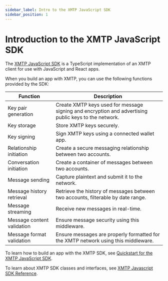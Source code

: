 ```yaml
---
sidebar_label: Intro to the XMTP JavaScript SDK
sidebar_position: 1
---
```


# Introduction to the XMTP JavaScript SDK

The [XMTP JavaScript SDK](https://github.com/xmtp/xmtp-js) is a TypeScript implementation of an XMTP client for use with JavaScript and React apps.

When you build an app with XMTP, you can use the following functions provided by the SDK:

| Function | Description |
| --- | --- |
| Key pair generation | Create XMTP keys used for message signing and encryption and advertising public keys to the network. |
| Key storage | Store XMTP keys securely. |
| Key signing | Sign XMTP keys using a connected wallet app. |
| Relationship initiation | Create a secure messaging relationship between two accounts. |
| Conversation initiation | Create a container of messages between two accounts. |
| Message sending | Capture plaintext and submit it to the network. |
| Message history retrieval | Retrieve the history of messages between two accounts, filterable by date range. |
| Message streaming | Receive new messages in real-time. |
| Message content validation | Ensure message security using this middleware. |
| Message format validation | Ensure messages are properly formatted for the XMTP network using this middleware. |

To learn how to build an app with the XMTP SDK, see [Quickstart for the XMTP JavaScript SDK](/docs/client-sdk/javascript/tutorials/quickstart).

To learn about XMTP SDK classes and interfaces, see [XMTP Javascript SDK Reference](/docs/client-sdk/javascript/reference/classes/Client).
